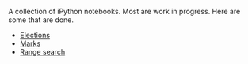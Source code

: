 A collection of iPython notebooks. Most are work in progress. Here are some that are done.

- [Elections](http://nbviewer.ipython.org/urls/raw.github.com/sanand0/ipython-notebooks/master/Elections.ipynb)
- [Marks](http://nbviewer.ipython.org/urls/raw.github.com/sanand0/ipython-notebooks/master/Marks.ipynb)
- [Range search](http://nbviewer.ipython.org/urls/raw.github.com/sanand0/ipython-notebooks/master/Range-search.ipynb)
